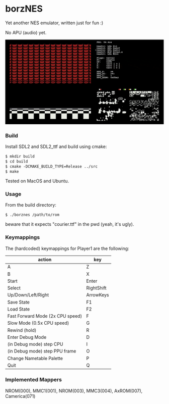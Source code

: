 # borzNES

Yet another NES emulator, written just for fun :)

No APU (audio) yet.

![screencast](img/screencast.gif)

### Build

Install SDL2 and SDL2_ttf and build using cmake:
```
$ mkdir build
$ cd build
$ cmake -DCMAKE_BUILD_TYPE=Release ../src
$ make
```

Tested on MacOS and Ubuntu.

### Usage

From the build directory:

```
$ ./borznes /path/to/rom
```

beware that it expects "courier.ttf" in the pwd (yeah, it's ugly).

### Keymappings

The (hardcoded) keymappings for Player1 are the following:

| action                           | key        |
|----------------------------------|------------|
| A                                | Z          |
| B                                | X          |
| Start                            | Enter      |
| Select                           | RightShift |
| Up/Down/Left/Right               | ArrowKeys  |
| Save State                       | F1         |
| Load State                       | F2         |
| Fast Forward Mode (2x CPU speed) | F          |
| Slow Mode (0.5x CPU speed)       | G          |
| Rewind (hold)                    | R          |
| Enter Debug Mode                 | D          |
| (in Debug mode) step CPU         | I          |
| (in Debug mode) step PPU frame   | O          |
| Change Nametable Palette         | P          |
| Quit                             | Q          |

### Implemented Mappers

NROM(000), MMC1(001), NROM(003), MMC3(004), AxROM(007), Camerica(071)
